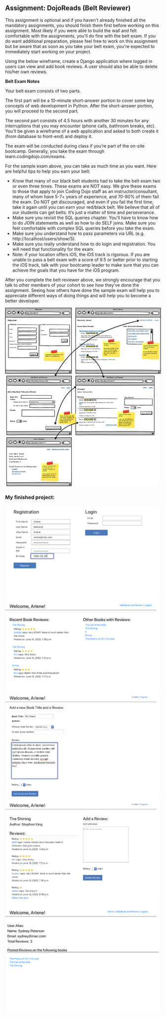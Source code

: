 ## Assignment: DojoReads (Belt Reviewer)

This assignment is optional and if you haven't already finished all the mandatory assignments, you should finish them first before working on this assignment. Most likely if you were able to build the wall and felt comfortable with the assignments, you'll do fine with the belt exam. If you do want additional preparation, please feel free to work on this assignment but be aware that as soon as you take your belt exam, you're expected to immediately start working on your project.

Using the below wireframe, create a Django application where logged in users can view and add book reviews. A user should also be able to delete his/her own reviews.

**Belt Exam Notes**

Your belt exam consists of two parts.

The first part will be a 10-minute short-answer portion to cover some key concepts of web development in Python. After the short-answer portion, you will proceed to the second part.

The second part consists of 4.5 hours with another 30 minutes for any interruptions that you may encounter (phone calls, bathroom breaks, etc). You’ll be given a wireframe of a web application and asked to both create it (from database to front-end) and deploy it.

The exam will be conducted during class if you’re part of the on-site bootcamp. Generally, you take the exam through learn.codingdojo.com/exams.

For the sample exam above, you can take as much time as you want. Here are helpful tips to help you earn your belt:

- Know that many of our black belt students had to take the belt exam two or even three times. These exams are NOT easy. We give these exams to those that apply to join Coding Dojo staff as an instructor/consultant, many of whom have 5-7+ years of experience, and 70-80% of them fail the exam. Do NOT get discouraged, and even if you fail the first time, take it again until you can earn your red/black belt. We believe that all of our students can get belts. It’s just a matter of time and perseverance.
- Make sure you revisit the SQL queries chapter. You’ll have to know how to do JOIN statements as well as how to do SELF joins. Make sure you feel comfortable with complex SQL queries before you take the exam.
- Make sure you understand how to pass parameters via URL (e.g. http://localhost/users/show/5).
- Make sure you really understand how to do login and registration. You will need that functionality for the exam.
- Note: if your location offers iOS, the iOS track is rigorous. If you are unable to pass a belt exam with a score of 9.5 or better prior to starting the iOS track, talk with your bootcamp leader to make sure that you can achieve the goals that you have for the iOS program.

After you complete the belt reviewer above, we strongly encourage that you talk to other members of your cohort to see how they’ve done the assignment. Seeing how others have done the sample exam will help you to appreciate different ways of doing things and will help you to become a better developer.

![Assignment Sketch](./images/dojoreads.png)

### My finished project:

![My finished app registration](./images/registration.png)
![My finished app recent reviews](./images/recent_reviews.png)
![My finished app add book and review](./images/add_book_and_review.png)
![My finished app show book](./images/show_book.png)
![My finished app reviews by user](./images/reviews_by_user.png)
